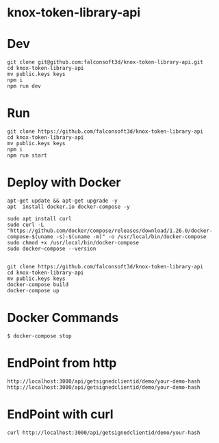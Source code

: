 # knox-token-library-api

# Dev 
```
git clone git@github.com:falconsoft3d/knox-token-library-api.git
cd knox-token-library-api
mv public.keys keys
npm i
npm run dev
```

# Run 
```
git clone https://github.com/falconsoft3d/knox-token-library-api
cd knox-token-library-api
mv public.keys keys
npm i
npm run start
```

# Deploy with Docker
```
apt-get update && apt-get upgrade -y
apt  install docker.io docker-compose -y

sudo apt install curl
sudo curl -L "https://github.com/docker/compose/releases/download/1.26.0/docker-compose-$(uname -s)-$(uname -m)" -o /usr/local/bin/docker-compose
sudo chmod +x /usr/local/bin/docker-compose
sudo docker–compose --version


git clone https://github.com/falconsoft3d/knox-token-library-api
cd knox-token-library-api
mv public.keys keys
docker-compose build
docker-compose up
```
# Docker Commands
```
$ docker-compose stop
```

# EndPoint from http
```
http://localhost:3000/api/getsignedclientid/demo/your-demo-hash
http://localhost:3000/api/getsignedclientid/demo/your-demo-hash
```

# EndPoint with curl
```
curl http://localhost:3000/api/getsignedclientid/demo/your-hash
```